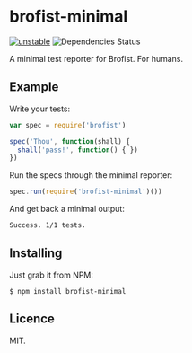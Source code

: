 brofist-minimal
===============

[![unstable](http://hughsk.github.io/stability-badges/dist/unstable.svg)](http://github.com/hughsk/stability-badges)
![Dependencies Status](https://david-dm.org/brofistjs/brofist-minimal.png)


A minimal test reporter for Brofist. For humans.


## Example

Write your tests:

```js
var spec = require('brofist')

spec('Thou', function(shall) { 
  shall('pass!', function() { })
})
```

Run the specs through the minimal reporter:

```js
spec.run(require('brofist-minimal')())
```

And get back a minimal output:

```bash
Success. 1/1 tests.
```


## Installing

Just grab it from NPM:

    $ npm install brofist-minimal
    

## Licence

MIT.
